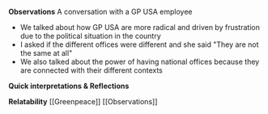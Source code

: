 **Observations**
A conversation with a GP USA employee

- We talked about how GP USA are more radical and driven by frustration due to the political situation in the country
- I asked if the different offices were different and she said "They are not the same at all"
- We also talked about the power of having national offices because they are connected with their different contexts

**Quick interpretations & Reflections** 

  

**Relatability**
[[Greenpeace]]
[[Observations]]

